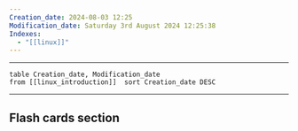 ```yaml
---
Creation_date: 2024-08-03 12:25
Modification_date: Saturday 3rd August 2024 12:25:38
Indexes:
  - "[[linux]]"
---
```


----



```dataview
table Creation_date, Modification_date
from [[linux_introduction]]  sort Creation_date DESC
```























---
## Flash cards section
